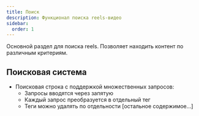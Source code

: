 ```yaml
---
title: Поиск
description: Функционал поиска reels-видео
sidebar:
  order: 1
---
```


Основной раздел для поиска reels. Позволяет находить контент по различным критериям.

## Поисковая система
- Поисковая строка с поддержкой множественных запросов:
  - Запросы вводятся через запятую
  - Каждый запрос преобразуется в отдельный тег
  - Теги можно удалять по отдельности
[остальное содержимое...] 